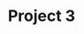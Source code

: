 ---
title: Project 3
category: portfolio
img: ./project3.jpg
ref: github
extLink: https://github.com/
---